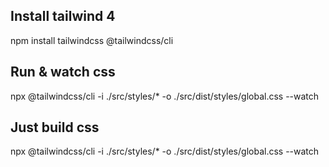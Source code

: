 
## Install tailwind 4
npm install tailwindcss @tailwindcss/cli

## Run & watch css
npx @tailwindcss/cli -i ./src/styles/* -o ./src/dist/styles/global.css --watch

## Just build css
npx @tailwindcss/cli -i ./src/styles/* -o ./src/dist/styles/global.css --watch

